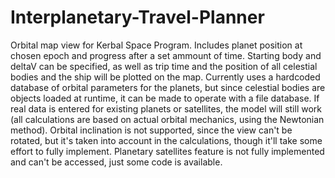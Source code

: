 # Interplanetary-Travel-Planner

Orbital map view for Kerbal Space Program. Includes planet position at chosen epoch and progress after a set ammount of time. Starting body and deltaV can be specified, as well as trip time and the position of all celestial bodies and the ship will be plotted on the map. Currently uses a hardcoded database of orbital parameters for the planets, but since celestial bodies are objects loaded at runtime, it can be made to operate with a file database. If real data is entered for existing planets or satellites, the model will still work (all calculations are based on actual orbital mechanics, using the Newtonian method). Orbital inclination is not supported, since the view can't be rotated, but it's taken into account in the calculations, though it'll take some effort to fully implement. Planetary satellites feature is not fully implemented and can't be accessed, just some code is available.
